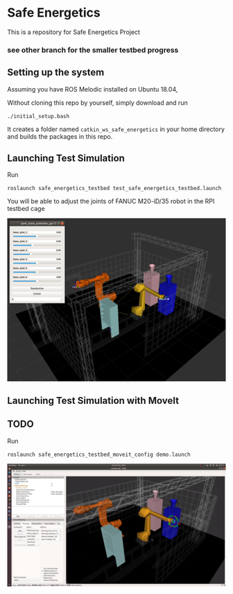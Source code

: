 # Safe Energetics
This is a repository for Safe Energetics Project

### see other branch for the smaller testbed progress

## Setting up the system

Assuming you have ROS Melodic installed on Ubuntu 18.04,

Without cloning this repo by yourself, simply download and run
```
./initial_setup.bash
```

It creates a folder named `catkin_ws_safe_energetics` in your home directory and builds the packages in this repo.

## Launching Test Simulation

Run
```
roslaunch safe_energetics_testbed test_safe_energetics_testbed.launch
```

You will be able to adjust the joints of FANUC M20-iD/35 robot in the RPI testbed cage

![test_simulation](/.readme_include/test_simulation.png)

## Launching Test Simulation with MoveIt
## TODO
Run
```
roslaunch safe_energetics_testbed_moveit_config demo.launch
```
![test_simulation_with_moveit](/.readme_include/test_simulation_with_moveit.png)
